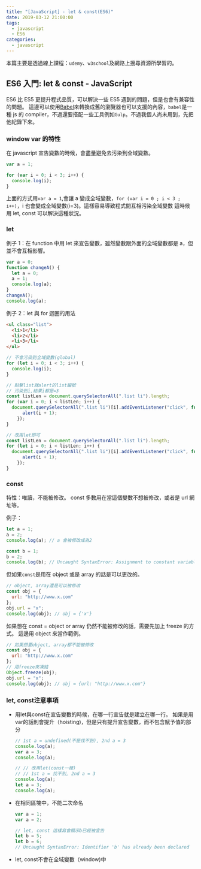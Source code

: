 ```yaml
---
title: "[JavaScript] - let & const(ES6)"
date: 2019-03-12 21:00:00
tags:
  - javascript
  - ES6
categories:
  - javascript
---
```


本篇主要是透過線上課程：`udemy`、`w3school`及網路上搜尋資源所學習的。

## ES6 入門: let & const - JavaScript

ES6 比 ES5 更提升程式品質，可以解決一些 ES5 遇到的問題，但是也會有兼容性的問題。
這邊可以使用[Babel](https://babeljs.io/)來轉換成舊的瀏覽器也可以支援的內容，`babel`是一種 js 的 compiler，不過還要搭配一些工具例如`Gulp`。不過我個人尚未用到，先把他紀錄下來。


### window var 的特性

在 javascript 宣告變數的時候，會盡量避免去污染到全域變數。

```js
var a = 1;

for (var i = 0; i < 3; i++) {
  console.log(i);
}
```

上面的方式用`var a = 1`,會讓 a 變成全域變數，`for (var i = 0 ; i < 3 ; i++)`，i 也會變成全域變數(i=3)。這樣容易導致程式間互相污染全域變數
這時候用 let, const 可以解決這種狀況。

### let

例子 1：在 function 中用 let 來宣告變數，雖然變數跟外面的全域變數都是 a，但並不會互相影響。

```js
var a = 0;
function changeA() {
  let a = 0;
  a = 1;
  console.log(a);
}
changeA();
console.log(a);
```

例子 2：let 與 for 迴圈的用法

```html
<ul class="list">
  <li>1</li>
  <li>2</li>
  <li>3</li>
</ul>
```

```js
// 不會污染到全域變數(global)
for (let i = 0; i < 3; i++) {
  console.log(i);
}

// 點擊list就alert的list編號
// 污染到i,結果i都是=3
const listLen = document.querySelectorAll(".list li").length;
for (var i = 0; i < listLen; i++) {
  document.querySelectorAll(".list li")[i].addEventListener("click", function() {
      alert(i + 1);
    });
}

// 改用let即可
const listLen = document.querySelectorAll(".list li").length;
for (let i = 0; i < listLen; i++) {
  document.querySelectorAll(".list li")[i].addEventListener("click", function() {
      alert(i + 1);
    });
}
```

### const

特性：唯讀，不能被修改。
const 多數用在當這個變數不想被修改，或者是 url 網址等。

例子：

```js
let a = 1;
a = 2;
console.log(a); // a 會被修改成為2

const b = 1;
b = 2;
console.log(b); // Uncaught SyntaxError: Assignment to constant variable.
```

但如果`const`是用在 object 或是 array 的話是可以更改的。

```js
// object, array還是可以被修改
const obj = {
  url: "http://www.x.com"
};
obj.url = "x";
console.log(obj); // obj = {'x'}
```

如果想在 const = object or array 仍然不能被修改的話，需要先加上 freeze 的方式。
這邊用 object 來當作範例。

```js
// 如果想要object, array都不能被修改
const obj = {
  url: "http://www.x.com"
};
// 用freeze來凍結
Object.freeze(obj);
obj.url = "x";
console.log(obj); // obj = {url: "http://www.x.com"}
```

### let, const注意事項
- 用let與const在宣告變數的時候，在哪一行宣告就是建立在哪一行。
    如果是用var的話則會提升（hoisting)，但是只有提升宣告變數，而不包含賦予值的部分

    ```js
    // 1st a = undefined(不是找不到), 2nd a = 3
    console.log(a);
    var a = 3;
    console.log(a);
    ```


    ```js
    // // 改用let(const一樣)
    // // 1st a = 找不到, 2nd a = 3
    console.log(a);
    let a = 3;
    console.log(a);
    ```

- 在相同區塊中，不能二次命名

    ```js
    var a = 1;
    var a = 2;

    // let, const 這樣寫會顯示b已經被宣告 
    let b = 5;
    let b = 6;
    // Uncaught SyntaxError: Identifier 'b' has already been declared
    ```

- let, const不會在全域變數（window)中
